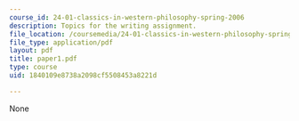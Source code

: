 ```yaml
---
course_id: 24-01-classics-in-western-philosophy-spring-2006
description: Topics for the writing assignment.
file_location: /coursemedia/24-01-classics-in-western-philosophy-spring-2006/1840109e8738a2098cf5508453a8221d_paper1.pdf
file_type: application/pdf
layout: pdf
title: paper1.pdf
type: course
uid: 1840109e8738a2098cf5508453a8221d

---
```

None